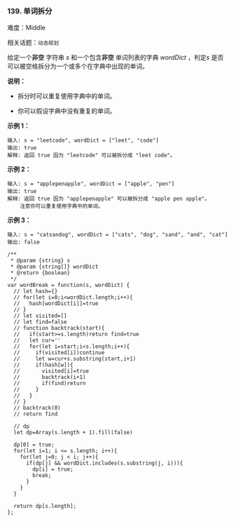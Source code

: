 ### 139. 单词拆分

难度：Middle

相关话题：`动态规划`

给定一个**非空** 字符串 *s*  和一个包含**非空** 单词列表的字典 *wordDict* ，判定*s*  是否可以被空格拆分为一个或多个在字典中出现的单词。



**说明：** 




* 拆分时可以重复使用字典中的单词。

* 你可以假设字典中没有重复的单词。





**示例 1：** 



```
输入: s = "leetcode", wordDict = ["leet", "code"]
输出: true
解释: 返回 true 因为 "leetcode" 可以被拆分成 "leet code"。
```


**示例 2：** 



```
输入: s = "applepenapple", wordDict = ["apple", "pen"]
输出: true
解释: 返回 true 因为 "applepenapple" 可以被拆分成 "apple pen apple"。
    注意你可以重复使用字典中的单词。
```


**示例 3：** 



```
输入: s = "catsandog", wordDict = ["cats", "dog", "sand", "and", "cat"]
输出: false
```

```
/**
 * @param {string} s
 * @param {string[]} wordDict
 * @return {boolean}
 */
var wordBreak = function(s, wordDict) {
  // let hash={}
  // for(let i=0;i<wordDict.length;i++){
  //   hash[wordDict[i]]=true
  // }
  // let visited=[]
  // let find=false
  // function backtrack(start){
  //   if(start>=s.length)return find=true
  //   let cur=''
  //   for(let i=start;i<s.length;i++){
  //     if(visited[i])continue
  //     let w=cur+s.substring(start,i+1)
  //     if(hash[w]){
  //       visited[i]=true
  //       backtrack(i+1)     
  //       if(find)return
  //     }
  //   }
  // }
  // backtrack(0)
  // return find

  // dp
  let dp=Array(s.length + 1).fill(false)

  dp[0] = true;
  for(let i=1; i <= s.length; i++){
    for(let j=0; j < i; j++){
      if(dp[j] && wordDict.includes(s.substring(j, i))){
        dp[i] = true;
        break;
      }
    }
  }

  return dp[s.length];
};
```

